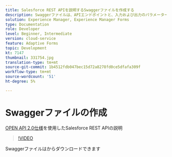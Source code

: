 ```yaml
---
title: Salesforce REST APIを説明するSwaggerファイルを作成する
description: Swaggerファイルは、APIエンドポイントと、入力および出力のパラメーターを定義します
solution: Experience Manager, Experience Manager Forms
type: Documentation
role: Developer
level: Beginner, Intermediate
version: cloud-service
feature: Adaptive Forms
topic: Development
kt: 7147
thumbnail: 331754.jpg
translation-type: tm+mt
source-git-commit: 1b4512fdb047bec15d72a8278fd0ce5dfafa309f
workflow-type: tm+mt
source-wordcount: '51'
ht-degree: 5%

---
```



# Swaggerファイルの作成

[OPEN API 2.0仕様](https://swagger.io/docs/specification/2-0/basic-structure/)を使用したSalesforce REST APIの説明

>[!VIDEO](https://video.tv.adobe.com/v/331754?quality=12&learn=on)

Swaggerファイルは[](assets/sfdc-rest-swagger.zip)からダウンロードできます
